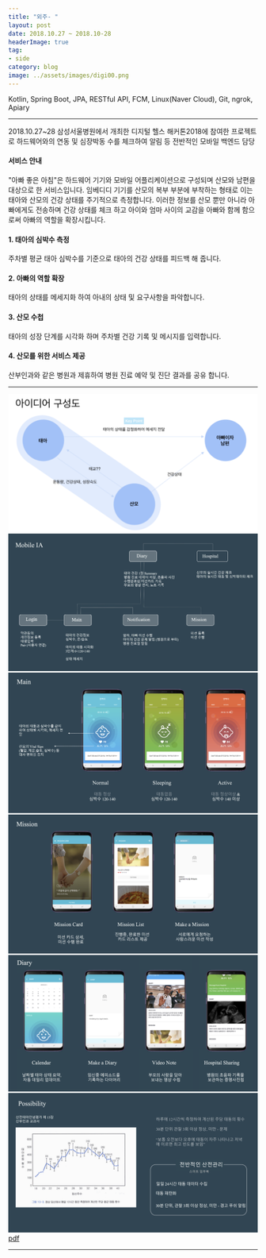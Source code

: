 ```yaml
---
title: "외주- "
layout: post
date: 2018.10.27 ~ 2018.10-28
headerImage: true
tag:
- side
category: blog
image: ../assets/images/digi00.png
---
```


Kotlin, Spring Boot, JPA, RESTful API, FCM, Linux(Naver Cloud), Git, ngrok, Apiary

---

2018.10.27~28 삼성서울병원에서 개최한 디지털 헬스 해커톤2018에 참여한 프로젝트로 하드웨어와의 연동 및 심장박동 수를 체크하여 알림 등 전반적인 모바일 백엔드 담당

#### 서비스 안내
"아빠 좋은 아침"은 하드웨어 기기와 모바일 어플리케이션으로 구성되며 산모와 남편을 대상으로 한 서비스입니다.
임베디디 기기를 산모의 복부 부분에 부착하는 형태로 이는 태아와 산모의 건강 상태를 주기적으로 측정합니다.
이러한 정보를 산모 뿐만 아니라 아빠에게도 전송하며 건강 상태를 체크 하고 아이와 엄마 사이의 교감을 아빠와 함께 함으로써 아빠의 역할을 확장시킵니다.

#### 1. 태아의 심박수 측정
주차별 평균 태아 심박수를 기준으로 태아의 건강 상태를 피드백 해 줍니다.
#### 2. 아빠의 역할 확장
태아의 상태를 메세지화 하여 아내의 상태 및 요구사항을 파악합니다.
#### 3. 산모 수첩
태아의 성장 단계를 시각화 하며 주차별 건강 기록 및 메시지를 입력합니다.
#### 4. 산모를 위한 서비스 제공
산부인과와 같은 병원과 제휴하여 병원 진료 예약 및 진단 결과를 공유 합니다.

---

  <img src="../assets/images/digi00-01.png">
  <img src="../assets/images/digi01.png">
  <img src="../assets/images/digi02.png">
  <img src="../assets/images/digi03.png">
  <img src="../assets/images/digi04.png">
  <img src="../assets/images/digi05.png">
  <a href="../assets/files/hellobaby.pdf" target="_blank" ><i class="zmdi zmdi-download"></i>pdf</a>

  ---

